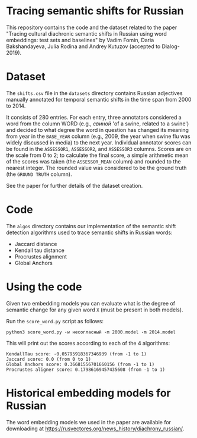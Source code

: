 # Tracing semantic shifts for Russian
This repository contains the code and the dataset related to the paper 
"Tracing cultural diachronic semantic shifts in Russian using word embeddings: test sets and baselines" 
by Vadim Fomin, Daria Bakshandayeva, Julia Rodina and Andrey Kutuzov 
(accepted to Dialog-2019).

# Dataset

The `shifts.csv` file in the `datasets` directory contains Russian adjectives
manually annotated for temporal semantic shifts in the time span from 2000 to 2014.

It consists of 280 entries. 
For each entry, three annotators considered a word from the column WORD (e.g., _свиной_ 'of a swine, related to a swine') 
and decided to what degree the word in question has changed its meaning from year in the `BASE_YEAR` column 
(e.g., 2009, the year when swine flu was widely discussed in media) to the next year. 
Individual annotator scores can be found in the `ASSESSOR1`, `ASSESSOR2`, and `ASSESSOR3` columns. 
Scores are on the scale from 0 to 2; 
to calculate the final score, a simple arithmetic mean of the scores was taken
(the `ASSESSOR_MEAN` column) and rounded to the nearest integer. 
The rounded value was considered to be the ground truth (the `GROUND TRUTH` column).

See the paper for further details of the dataset creation.

# Code

The `algos` directory contains our implementation of the semantic shift detection algorithms 
used to trace semantic shifts in Russian words:

- Jaccard distance
- Kendall tau distance
- Procrustes alignment
- Global Anchors

# Using the code

Given two embedding models you can evaluate what is the degree of semantic change 
for any given word `X` (must be present in both models).

Run the `score_word.py` script as follows:

```
python3 score_word.py -w несогласный -m 2000.model -m 2014.model
```
This will print out the scores according to each of the 4 algorithms:

```
KendallTau score: -0.05795918367346939 (from -1 to 1)
Jaccard score: 0.0 (from 0 to 1)
Global Anchors score: 0.36681556701660156 (from -1 to 1)
Procrustes aligner score: 0.17986169457435608 (from -1 to 1)
```

# Historical embedding models for Russian

The word embedding models we used in the paper 
are available for downloading at https://rusvectores.org/news_history/diachrony_russian/.
